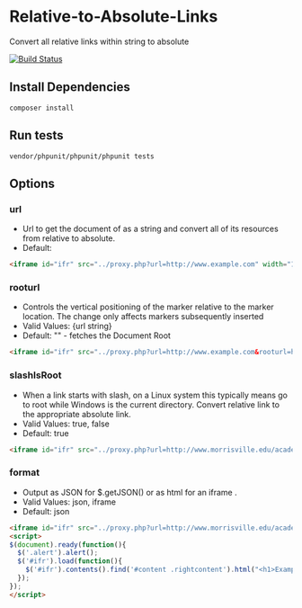 # Relative-to-Absolute-Links
Convert all relative links within string to absolute

[![Build Status](https://travis-ci.org/kyleladd/Relative-to-Absolute-Links.svg)](https://travis-ci.org/kyleladd/Relative-to-Absolute-Links)


## Install Dependencies
```
composer install
```

## Run tests
```
vendor/phpunit/phpunit/phpunit tests
```

## Options

### url
  * Url to get the document of as a string and convert all of its resources from relative to absolute.
  * Default: 
```html
<iframe id="ifr" src="../proxy.php?url=http://www.example.com" width="100%" height="100%"></iframe>
```  

### rooturl
  * Controls the vertical positioning of the marker relative to the marker location. The change only affects markers subsequently inserted
  * Valid Values: {url string}
  * Default: "" - fetches the Document Root
```html
<iframe id="ifr" src="../proxy.php?url=http://www.example.com&rooturl=http://www.example.com/" width="100%" height="100%"></iframe>
``` 

### slashIsRoot
  * When a link starts with slash, on a Linux system this typically means go to root while Windows is the current directory. Convert relative link to the appropriate absolute link.
  * Valid Values: true, false
  * Default: true 
```html
<iframe id="ifr" src="../proxy.php?url=http://www.morrisville.edu/academics/&slashisroot=true" width="100%" height="100%"></iframe>
```

### format
  * Output as JSON for $.getJSON() or as html for an iframe .
  * Valid Values: json, iframe
  * Default: json 
```html
<iframe id="ifr" src="../proxy.php?url=http://www.morrisville.edu/academics/&format=html" width="100%" height="100%"></iframe>
<script>
$(document).ready(function(){
  $('.alert').alert();
  $('#ifr').load(function(){
    $('#ifr').contents().find('#content .rightcontent').html("<h1>Example preview changes.</h1>");
  });
});
</script>
```  
